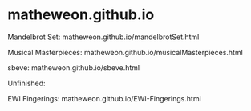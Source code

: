 # matheweon.github.io

Mandelbrot Set: matheweon.github.io/mandelbrotSet.html

Musical Masterpieces: matheweon.github.io/musicalMasterpieces.html

sbeve: matheweon.github.io/sbeve.html



Unfinished:

EWI Fingerings: matheweon.github.io/EWI-Fingerings.html
